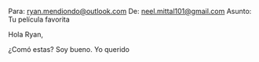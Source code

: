 Para: ryan.mendiondo@outlook.com
De: neel.mittal101@gmail.com
Asunto: Tu película favorita

Hola Ryan,

¿Comó estas? Soy bueno. Yo querido 